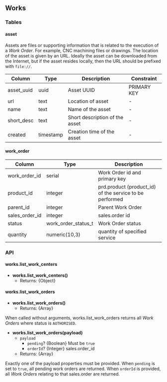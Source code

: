 ## Works

### Tables

#### asset

Assets are files or supporting information that is related to the execution of a
*Work Order*. For example, CNC machining files or drawings.  The location of the
asset is given by an URL.  Ideally the asset can be downloaded from the
Internet, but if the asset resides locally, then the URL should be
prefixed with `file://`.

| Column | Type | Description | Constraint |
|-|-|-|-|
| asset_uuid | uuid | Asset UUID | PRIMARY KEY |
| url | text | Location of asset |-|
| name | text | Name of the asset |-|
| short_desc | text | Short description of the asset |-|
| created | timestamp | Creation time of the asset |-|
#### work_order

| Column | Type | Description |
|-|-|-|
| work_order_id | serial | Work Order id and primary key |
| product_id | integer | prd.product (product_id) of the service to be performed |
| parent_id | integer | Parent Work Order |
| sales_order_id | integer | sales.order id |
| status | work_order_status_t | Work Order status |
| quantity | numeric(10,3) | quantity of specified service |
### API

#### works.list_work_centers

- **works.list_work_centers()**
  - Returns: {Object}


#### works.list_work_orders

- **works.list_work_orders()**
  - Returns: {Array}

When called without arguments, works.list_work_orders returns all *Work Orders* where status is `AUTHORISED`.

- **works.list_work_orders(payload)**
  - `payload`
    - `pending`? {Boolean} Must be `true`
    - `orderId`? {Integer} sales.order_id
  - Returns: {Array}

Exactly one of the payload properties must be provided. When `pending` is set to `true`, all pending work orders are returned.  When `orderId` is provided, all *Work Orders* relating to that sales.order are returned.
